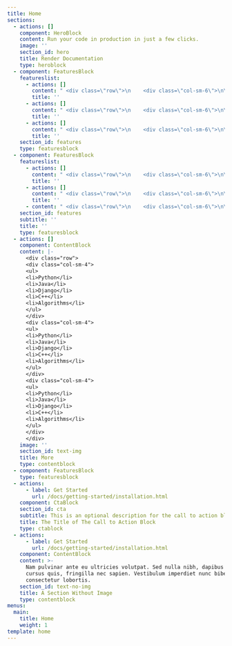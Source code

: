 ```yaml
---
title: Home
sections:
  - actions: []
    component: HeroBlock
    content: Run your code in production in just a few clicks.
    image: ''
    section_id: hero
    title: Render Documentation
    type: heroblock
  - component: FeaturesBlock
    featureslist:
      - actions: []
        content: " <div class=\"row\">\n    <div class=\"col-sm-6\">\n\n<div class=\"block-icon-head fill-html\">\n<i class=\"devicon-html5-plain devicon\"></i>\r\n</div> </div>\n    <div class=\"col-sm-6\">\n<h3 class=\"block-card-title\">HTML</h3><ul class=\"block-list\">\n\n<li>Arrays</li>\n\n<li>Loops</li>\n\n</ul></div>\n  </div>"
        title: ''
      - actions: []
        content: " <div class=\"row\">\n    <div class=\"col-sm-6\">\n\n<div class=\"block-icon-head fill-css\">\n<i class=\"devicon-css3-plain devicon\"></i>\r\n</div> </div>\n    <div class=\"col-sm-6\">\n<h3 class=\"block-card-title\">CSS</h3><ul class=\"block-list\">\n\n<li>Arrays</li>\n\n<li>Loops</li>\n\n</ul></div>\n  </div>"
        title: ''
      - actions: []
        content: " <div class=\"row\">\n    <div class=\"col-sm-6\">\n\n<div class=\"block-icon-head fill-javascript\">\n<i class=\"devicon-javascript-plain devicon\"></i>\r\n </div></div>\n    <div class=\"col-sm-6\">\n<h3 class=\"block-card-title\">Javascript</h3><ul class=\"block-list\">\n\n<li>Arrays</li>\n\n<li>Loops</li>\n\n</ul></div>\n  </div>"
        title: ''
    section_id: features
    type: featuresblock
  - component: FeaturesBlock
    featureslist:
      - actions: []
        content: " <div class=\"row\">\n    <div class=\"col-sm-6\">\n\n<div class=\"block-icon-head fill-bootstrap\">\n<i class=\"devicon-bootstrap-plain devicon\"></i>\r\n</div> </div>\n    <div class=\"col-sm-6\">\n<h3 class=\"block-card-title\">Bootstrap</h3><ul class=\"block-list\">\n\n<li>Arrays</li>\n\n<li>Loops</li>\n\n</ul></div>\n  </div>"
        title: ''
      - actions: []
        content: " <div class=\"row\">\n    <div class=\"col-sm-6\">\n\n<div class=\"block-icon-head fill-angularjs\">\n<i class=\"devicon-angularjs-plain devicon\"></i>\r\n</div> </div>\n    <div class=\"col-sm-6\">\n<h3 class=\"block-card-title\">AngularJS/h3><ul class=\"block-list\">\n\n<li>Arrays</li>\n\n<li>Loops</li>\n\n</ul></div>\n  </div>"
        title: ''
      - content: " <div class=\"row\">\n    <div class=\"col-sm-6\">\n\n<div class=\"block-icon-head fill-react\">\n<i class=\"devicon-react-original devicon\"></i>\r\n</div> </div>\n    <div class=\"col-sm-6\">\n<h3 class=\"block-card-title\">React</h3><ul class=\"block-list\">\n\n<li>Arrays</li>\n\n<li>Loops</li>\n\n</ul></div>\n  </div>"
    section_id: features
    subtitle: ''
    title: ''
    type: featuresblock
  - actions: []
    component: ContentBlock
    content: |-
      <div class="row">
      <div class="col-sm-4">
      <ul>
      <li>Python</li>
      <li>Java</li>
      <li>Django</li>
      <li>C++</li>
      <li>Algorithms</li>
      </ul>
      </div>
      <div class="col-sm-4">
      <ul>
      <li>Python</li>
      <li>Java</li>
      <li>Django</li>
      <li>C++</li>
      <li>Algorithms</li>
      </ul>
      </div>
      <div class="col-sm-4">
      <ul>
      <li>Python</li>
      <li>Java</li>
      <li>Django</li>
      <li>C++</li>
      <li>Algorithms</li>
      </ul>
      </div>
      </div>
    image: ''
    section_id: text-img
    title: More
    type: contentblock
  - component: FeaturesBlock
    type: featuresblock
  - actions:
      - label: Get Started
        url: /docs/getting-started/installation.html
    component: CtaBlock
    section_id: cta
    subtitle: This is an optional description for the call to action block.
    title: The Title of The Call to Action Block
    type: ctablock
  - actions:
      - label: Get Started
        url: /docs/getting-started/installation.html
    component: ContentBlock
    content: >-
      Nam pulvinar ante eu ultricies volutpat. Sed nulla nibh, dapibus sit amet
      cursus quis, fringilla nec sapien. Vestibulum imperdiet nunc bibendum
      consectetur lobortis.
    section_id: text-no-img
    title: A Section Without Image
    type: contentblock
menus:
  main:
    title: Home
    weight: 1
template: home
---
```



